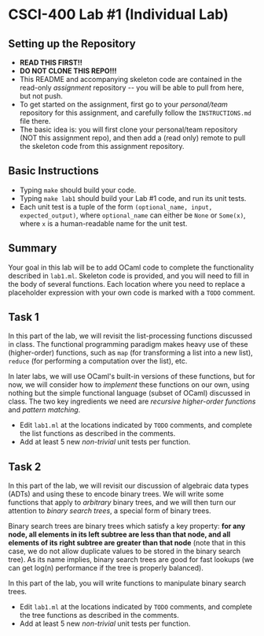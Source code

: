# CSCI-400 Lab #1 (Individual Lab)

## Setting up the Repository
- **READ THIS FIRST!!**
- **DO NOT CLONE THIS REPO!!!**
- This README and accompanying skeleton code are contained in
  the read-only *assignment* repository --
  you will be able to pull from here, but not push.
- To get started on the assignment, first go to your
  *personal/team* repository for this assignment, and
  carefully follow the `INSTRUCTIONS.md` file there.
- The basic idea is: you will first clone your personal/team
  repository (NOT this assignment repo), and then add a (read only) remote to pull
  the skeleton code from this assignment repository.

## Basic Instructions

- Typing `make` should build your code.
- Typing `make lab1` should build your Lab #1 code, and run its unit tests.
- Each unit test is a tuple of the form `(optional_name, input, expected_output)`,
  where `optional_name` can either be `None` or `Some(x)`, where `x` is a
  human-readable name for the unit test.

## Summary

Your goal in this lab will be to add OCaml code to complete the functionality
described in `lab1.ml`.
Skeleton code is provided, and you will need to fill in the body of several
functions. Each location where you need to replace a placeholder expression
with your own code is marked with a `TODO` comment.

## Task 1

In this part of the lab, we will revisit the list-processing functions
discussed in class. The functional programming paradigm makes heavy use of
these (higher-order) functions, such as `map` (for transforming a list into
a new list), `reduce` (for performing a computation over the list), etc.

In later labs, we will use OCaml's built-in versions of these functions,
but for now, we will consider how to *implement* these functions on our own,
using nothing but the simple functional language (subset of OCaml)
discussed in class. The two key ingredients we need are
*recursive higher-order functions* and *pattern matching*.

- Edit `lab1.ml` at the locations indicated by `TODO` comments, and
  complete the list functions as described in the comments.
- Add at least 5 new *non-trivial* unit tests per function.

## Task 2

In this part of the lab, we will revisit our discussion of algebraic data
types (ADTs) and using these to encode binary trees. We will write some
functions that apply to *arbitrary* binary trees, and we will then turn
our attention to *binary search trees*, a special form of binary trees.

Binary search trees are binary trees which satisfy a key property:
**for any node, all elements in its left subtree are less than that node,
and all elements of its right subtree are greater than that node**
(note that in this case, we do not allow duplicate values to be stored
in the binary search tree). As its name implies, binary search trees are
good for fast lookups (we can get log(n) performance if the tree is
properly balanced).

In this part of the lab, you will write functions to manipulate
binary search trees.

- Edit `lab1.ml` at the locations indicated by `TODO` comments, and
  complete the tree functions as described in the comments.
- Add at least 5 new *non-trivial* unit tests per function.
